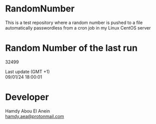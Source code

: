 # RandomNumber    
This is a test repository where a random number is pushed to a file automatically passwordless from a cron job in my Linux CentOS server    
# Random Number of the last run   
32499
      
Last update (GMT +1)    
09/01/24 18:00:01
# Developer    
Hamdy Abou El Anein   
hamdy.aea@protonmail.com
